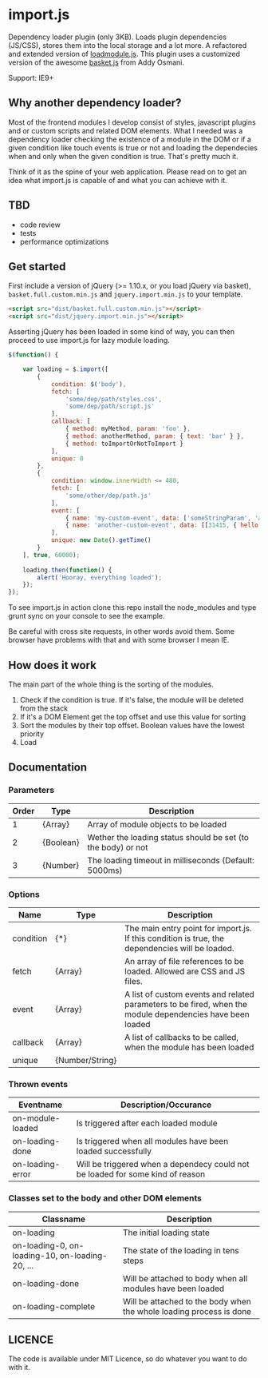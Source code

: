 import.js
=========

Dependency loader plugin (only 3KB). Loads plugin dependencies (JS/CSS), stores them into the local storage and a lot more. A refactored and extended version of [loadmodule.js](https://github.com/Webastronaut/loadmodule). This plugin uses a customized version of the awesome [basket.js](https://github.com/addyosmani/basket.js) from Addy Osmani.

Support: IE9+

## Why another dependency loader?

Most of the frontend modules I develop consist of styles, javascript plugins and or custom scripts and related DOM elements. What I needed was a dependency loader checking the existence of a module in the DOM or if a given condition like touch events is true or not and loading the dependecies when and only when the given condition is true. That's pretty much it.

Think of it as the spine of your web application. Please read on to get an idea what import.js is capable of and what you can achieve with it.

## TBD

- code review
- tests
- performance optimizations

## Get started

First include a version of jQuery (>= 1.10.x, or you load jQuery via basket), ```basket.full.custom.min.js``` and ```jquery.import.min.js``` to your template.

```HTML
<script src="dist/basket.full.custom.min.js"></script>
<script src="dist/jquery.import.min.js"></script>
```

Asserting jQuery has been loaded in some kind of way, you can then proceed to use import.js for lazy module loading.

```JavaScript
$(function() {

	var loading = $.import([
		{
			condition: $('body'),
			fetch: [
				'some/dep/path/styles.css',
				'some/dep/path/script.js'
			],
			callback: [
				{ method: myMethod, param: 'foo' },
				{ method: anotherMethod, param: { text: 'bar' } },
				{ method: toImportOrNotToImport }
			],
			unique: 0
		},
		{
			condition: window.innerWidth <= 480,
			fetch: [
				'some/other/dep/path.js'
			],
			event: [
				{ name: 'my-custom-event', data: ['someStringParam', 'anotherStringParam'] },
				{ name: 'another-custom-event', data: [[31415, { hello: 'world' }]] }
			],
			unique: new Date().getTime()
		}
	], true, 60000);
	
	loading.then(function() {
		alert('Hooray, everything loaded');
	});
});
```

To see import.js in action clone this repo install the node_modules and type grunt sync on your console to see the example.

Be careful with cross site requests, in other words avoid them. Some browser have problems with that and with some browser I mean IE.

## How does it work

The main part of the whole thing is the sorting of the modules. 

1. Check if the condition is true. If it's false, the module will be deleted from the stack
2. If it's a DOM Element get the top offset and use this value for sorting
3. Sort the modules by their top offset. Boolean values have the lowest priority
4. Load

## Documentation

### Parameters

| Order | Type      | Description                                                  |
|-------|-----------|--------------------------------------------------------------|
| 1     | {Array}   | Array of module objects to be loaded                         |
| 2     | {Boolean} | Wether the loading status should be set (to the body) or not |
| 3     | {Number}  | The loading timeout in milliseconds (Default: 5000ms)        |

### Options

| Name      | Type            | Description                                                                                               |
|-----------|-----------------|-----------------------------------------------------------------------------------------------------------|
| condition | {*}             | The main entry point for import.js. If this condition is true, the dependencies will be loaded.           |
| fetch     | {Array}         | An array of file references to be loaded. Allowed are CSS and JS files.                                   |
| event     | {Array}         | A list of custom events and related parameters to be fired, when the module dependencies have been loaded |
| callback  | {Array}         | A list of callbacks to be called, when the module has been loaded                                         |
| unique    | {Number/String} |                                                                                                           |

### Thrown events

| Eventname        | Description/Occurance                                                          |
|------------------|--------------------------------------------------------------------------------|
| on-module-loaded | Is triggered after each loaded module                                          |
| on-loading-done  | Is triggered when all modules have been loaded successfully                    |
| on-loading-error | Will be triggered when a dependecy could not be loaded for some kind of reason |

### Classes set to the body and other DOM elements

| Classname                                       | Description                                                         |
|-------------------------------------------------|---------------------------------------------------------------------|
| on-loading                                      | The initial loading state                                           |
| on-loading-0, on-loading-10, on-loading-20, ... | The state of the loading in tens steps                              |
| on-loading-done                                 | Will be attached to body when all modules have been loaded          |
| on-loading-complete                             | Will be attached to the body when the whole loading process is done |

## LICENCE

The code is available under MIT Licence, so do whatever you want to do with it.
